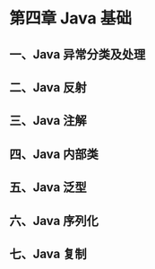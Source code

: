 # 第四章 Java 基础

## 一、Java 异常分类及处理

## 二、Java 反射

## 三、Java 注解

## 四、Java 内部类

## 五、Java 泛型

## 六、Java 序列化

## 七、Java 复制

